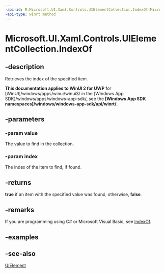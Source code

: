 ```yaml
---
-api-id: M:Microsoft.UI.Xaml.Controls.UIElementCollection.IndexOf(Microsoft.UI.Xaml.UIElement,System.UInt32@)
-api-type: winrt method
---
```


<!-- Method syntax
public bool IndexOf(Windows.UI.Xaml.UIElement value, System.UInt32 index)
-->

# Microsoft.UI.Xaml.Controls.UIElementCollection.IndexOf

## -description
Retrieves the index of the specified item.

**This documentation applies to WinUI 2 for UWP** for [WinUI]/windows/apps/winui/winui3/ in the [Windows App SDK]/windows/apps/windows-app-sdk/, see the **[Windows App SDK namespaces]/windows/windows-app-sdk/api/winrt/**.

## -parameters
### -param value
The value to find in the collection.

### -param index
The index of the item to find, if found.

## -returns
**true** if an item with the specified value was found; otherwise, **false**.

## -remarks
If you are programming using C# or Microsoft Visual Basic, see [IndexOf](/dotnet/api/system.collections.generic.ilist-1.indexof?view=dotnet-uwp-10.0&preserve-view=true).

## -examples

## -see-also
[UIElement](../microsoft.ui.xaml/uielement.md)
